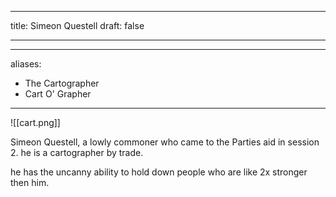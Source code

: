 
---
title: Simeon Questell
draft: false

---

---
aliases:
  - The Cartographer
  - Cart O' Grapher
---
![[cart.png]]

Simeon Questell, a lowly commoner who came to the Parties aid in session 2. he is a cartographer by trade.

he has the uncanny ability to hold down people who are like 2x stronger then him.